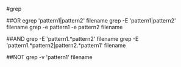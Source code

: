 #grep

##OR
	egrep 'pattern1|pattern2' filename 
	grep -E 'pattern1|pattern2' filename 
	grep -e pattern1 -e pattern2 filename 

##AND
	grep -E 'pattern1.*pattern2' filename
	grep -E 'pattern1.*pattern2|pattern2.*pattern1' filename 

##NOT
	grep -v 'pattern1' filename